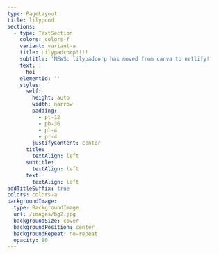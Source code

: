 ```yaml
---
type: PageLayout
title: lilypond
sections:
  - type: TextSection
    colors: colors-f
    variant: variant-a
    title: Lilypadcorp!!!!
    subtitle: 'NEWS: lilypadcorp has moved from canva to netlify!'
    text: |
      hoi
    elementId: ''
    styles:
      self:
        height: auto
        width: narrow
        padding:
          - pt-12
          - pb-36
          - pl-4
          - pr-4
        justifyContent: center
      title:
        textAlign: left
      subtitle:
        textAlign: left
      text:
        textAlign: left
addTitleSuffix: true
colors: colors-a
backgroundImage:
  type: BackgroundImage
  url: /images/bg2.jpg
  backgroundSize: cover
  backgroundPosition: center
  backgroundRepeat: no-repeat
  opacity: 80
---
```

